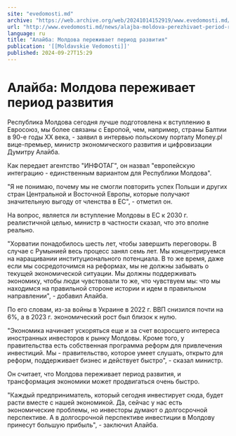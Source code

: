 ```yaml
---
site: "evedomosti.md"
archive: "https://web.archive.org/web/20241014152919/www.evedomosti.md/news/alajba-moldova-perezhivaet-period-razvitiya"
url: "http://www.evedomosti.md/news/alajba-moldova-perezhivaet-period-razvitiya"
language: ru
title: "Алайба: Молдова переживает период развития"
publication: '[[Moldavskie Vedomosti]]'
published: 2024-09-27T15:29
---
```


# Алайба: Молдова переживает период развития

Республика Молдова сегодня лучше подготовлена к вступлению в Евросоюз, мы более связаны с Европой, чем, например, страны Балтии в 90-е годы ХХ века, - заявил в интервью польскому порталу Money.pl вице-премьер, министр экономического развития и цифровизации Думитру Алайба.

Как передает агентство "ИНФОТАГ", он назвал "европейскую интеграцию - единственным вариантом для Республики Молдова".

"Я не понимаю, почему мы не смогли повторить успех Польши и других стран Центральной и Восточной Европы, которые получают значительную выгоду от членства в ЕС", - отметил он.

На вопрос, является ли вступление Молдовы в ЕС к 2030 г. реалистичной целью, министр в частности сказал, что это вполне реально.

"Хорватии понадобилось шесть лет, чтобы завершить переговоры. В случае с Румынией весь процесс занял семь лет. Мы концентрируемся на наращивании институционального потенциала. В то же время, даже если мы сосредоточимся на реформах, мы не должны забывать о текущей экономической ситуации. Мы должны поддерживать экономику, чтобы люди чувствовали то же, что чувствуем мы: что мы находимся на правильной стороне истории и идем в правильном направлении", - добавил Алайба.

По его словам, из-за войны в Украине в 2022 г. ВВП снизился почти на 6%, а в 2023 г. экономический рост был близок к нулю.

"Экономика начинает ускоряться еще и за счет возросшего интереса иностранных инвесторов к рынку Молдовы. Кроме того, у правительства есть собственная программа реформ для привлечения инвестиций. Мы - правительство, которое умеет слушать, открыто для реформ, поддерживает бизнес и действует быстро", - сказал министр.

Он считает, что Молдова переживает период развития, и трансформация экономики может продвигаться очень быстро.

"Каждый предприниматель, который сегодня инвестирует сюда, будет расти вместе с нашей экономикой. Да, сейчас у нас есть экономические проблемы, но инвесторы думают о долгосрочной перспективе. А в долгосрочной перспективе инвестиции в Молдову принесут большую прибыль", - заключил Алайба.